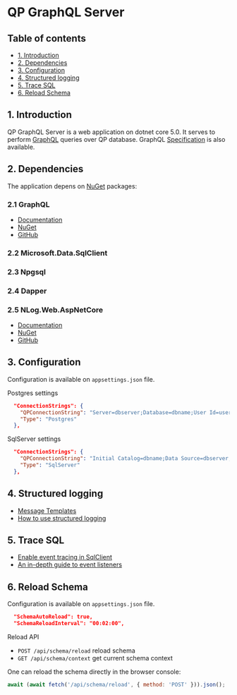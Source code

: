 # QP GraphQL Server

## Table of contents
* [1. Introduction](#introduction)
* [2. Dependencies](#dependencies)
* [3. Configuration](#configuration)
* [4. Structured logging](#structuredlogging)
* [5. Trace SQL](#tracesql)
* [6. Reload Schema](#reloadschema)

## 1. Introduction <a name="introduction"></a>

QP GraphQL Server is a web application on dotnet core 5.0. It serves to perform [GraphQL](https://graphql.org/learn/) queries over QP database. GraphQL [Specification](https://github.com/graphql/graphql-spec) is also available.

## 2. Dependencies <a name="dependencies"></a>
The application depens on [NuGet](https://www.nuget.org/) packages:

### 2.1 GraphQL

* [Documentation](https://graphql-dotnet.github.io/docs/getting-started/introduction)
* [NuGet](https://www.nuget.org/packages/GraphQL/)
* [GitHub](https://github.com/graphql-dotnet/graphql-dotnet)

### 2.2 Microsoft.Data.SqlClient

### 2.3 Npgsql

### 2.4 Dapper

### 2.5 NLog.Web.AspNetCore

* [Documentation](https://github.com/NLog/NLog/wiki/Getting-started-with-ASP.NET-Core-5)
* [NuGet](https://www.nuget.org/packages/NLog.Web.AspNetCore/)
* [GitHub](https://github.com/NLog/NLog.Web)


## 3. Configuration <a name="configuration"></a>
Configuration is available on `appsettings.json` file.

Postgres settings
```json
  "ConnectionStrings": {
    "QPConnectionString": "Server=dbserver;Database=dbname;User Id=user;Password=password",
    "Type": "Postgres"
  },
```

SqlServer settings
```json
  "ConnectionStrings": {
    "QPConnectionString": "Initial Catalog=dbname;Data Source=dbserver;User ID=user;Password=password",
    "Type": "SqlServer"
  },
```

## 4. Structured logging <a name="structuredlogging"></a>
 * [Message Templates](https://messagetemplates.org/)
 * [How to use structured logging](https://github.com/NLog/NLog/wiki/How-to-use-structured-logging)

## 5. Trace SQL <a name="tracesql"></a>
 * [Enable event tracing in SqlClient](https://docs.microsoft.com/en-us/sql/connect/ado-net/enable-eventsource-tracing?view=sql-server-ver15)
 * [An in-depth guide to event listeners](https://www.audero.it/blog/2018/04/18/in-depth-guide-event-listeners/)

 ## 6. Reload Schema <a name="reloadschema"></a>
Configuration is available on `appsettings.json` file.
```json
  "SchemaAutoReload": true,
  "SchemaReloadInterval": "00:02:00",
```
Reload API

* ```POST /api/schema/reload``` reload schema
* ```GET /api/schema/context``` get current schema context

One can reload the schema directly in the browser console:
```javascript
await (await fetch('/api/schema/reload', { method: 'POST' })).json();
```
